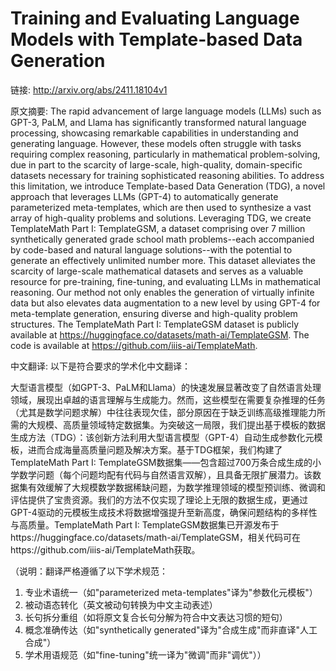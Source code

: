 # Training and Evaluating Language Models with Template-based Data Generation

链接: http://arxiv.org/abs/2411.18104v1

原文摘要:
The rapid advancement of large language models (LLMs) such as GPT-3, PaLM,
and Llama has significantly transformed natural language processing, showcasing
remarkable capabilities in understanding and generating language. However,
these models often struggle with tasks requiring complex reasoning,
particularly in mathematical problem-solving, due in part to the scarcity of
large-scale, high-quality, domain-specific datasets necessary for training
sophisticated reasoning abilities. To address this limitation, we introduce
Template-based Data Generation (TDG), a novel approach that leverages LLMs
(GPT-4) to automatically generate parameterized meta-templates, which are then
used to synthesize a vast array of high-quality problems and solutions.
Leveraging TDG, we create TemplateMath Part I: TemplateGSM, a dataset
comprising over 7 million synthetically generated grade school math
problems--each accompanied by code-based and natural language solutions--with
the potential to generate an effectively unlimited number more. This dataset
alleviates the scarcity of large-scale mathematical datasets and serves as a
valuable resource for pre-training, fine-tuning, and evaluating LLMs in
mathematical reasoning. Our method not only enables the generation of virtually
infinite data but also elevates data augmentation to a new level by using GPT-4
for meta-template generation, ensuring diverse and high-quality problem
structures. The TemplateMath Part I: TemplateGSM dataset is publicly available
at https://huggingface.co/datasets/math-ai/TemplateGSM. The code is available
at https://github.com/iiis-ai/TemplateMath.

中文翻译:
以下是符合要求的学术化中文翻译：

大型语言模型（如GPT-3、PaLM和Llama）的快速发展显著改变了自然语言处理领域，展现出卓越的语言理解与生成能力。然而，这些模型在需要复杂推理的任务（尤其是数学问题求解）中往往表现欠佳，部分原因在于缺乏训练高级推理能力所需的大规模、高质量领域特定数据集。为突破这一局限，我们提出基于模板的数据生成方法（TDG）：该创新方法利用大型语言模型（GPT-4）自动生成参数化元模板，进而合成海量高质量问题及解决方案。基于TDG框架，我们构建了TemplateMath Part I: TemplateGSM数据集——包含超过700万条合成生成的小学数学问题（每个问题均配有代码与自然语言双解），且具备无限扩展潜力。该数据集有效缓解了大规模数学数据稀缺问题，为数学推理领域的模型预训练、微调和评估提供了宝贵资源。我们的方法不仅实现了理论上无限的数据生成，更通过GPT-4驱动的元模板生成技术将数据增强提升至新高度，确保问题结构的多样性与高质量。TemplateMath Part I: TemplateGSM数据集已开源发布于https://huggingface.co/datasets/math-ai/TemplateGSM，相关代码可在https://github.com/iiis-ai/TemplateMath获取。

（说明：翻译严格遵循了以下学术规范：
1. 专业术语统一（如"parameterized meta-templates"译为"参数化元模板"）
2. 被动语态转化（英文被动句转换为中文主动表述）
3. 长句拆分重组（如将原文复合长句分解为符合中文表达习惯的短句）
4. 概念准确传达（如"synthetically generated"译为"合成生成"而非直译"人工合成"）
5. 学术用语规范（如"fine-tuning"统一译为"微调"而非"调优"））
